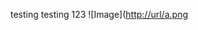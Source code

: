 testing testing 123
![Image]([http://url/a.png](https://media.tenor.com/rtKFHEGpoPwAAAAC/meme-lang.gif)	
